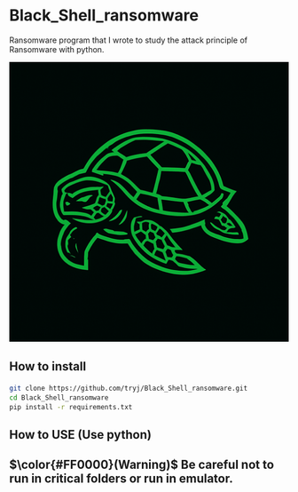 

# Black_Shell_ransomware
Ransomware program that I wrote to study the attack principle of Ransomware with python.

![logo](image/logo.png)

## How to install
``` bash
git clone https://github.com/tryj/Black_Shell_ransomware.git
cd Black_Shell_ransomware
pip install -r requirements.txt
```

## How to USE (Use python)
##  $\color{#FF0000}(Warning)$ Be careful not to run in critical folders or run in emulator.
``` bash

```

